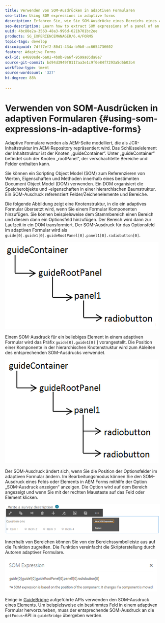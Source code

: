 ```yaml
---
title: Verwenden von SOM-Ausdrücken in adaptiven Formularen
seo-title: Using SOM expressions in adaptive forms
description: Erfahren Sie, wie Sie SOM-Ausdrücke eines Bereichs eines adaptiven Formulars extrahieren.
seo-description: Learn how to extract SOM expressions of a panel of an adaptive form.
uuid: 4bc80e2a-3563-48a3-996d-021b701bc2ee
products: SG_EXPERIENCEMANAGER/6.4/FORMS
topic-tags: develop
discoiquuid: 7dff7ef2-80d1-434a-b9b0-ac6654736602
feature: Adaptive Forms
exl-id: e4680ede-6a02-4b8b-8a6f-9599a05da8e7
source-git-commit: bd94d3949f0117aa3e1c9f0e84f7293a5d6b03b4
workflow-type: tm+mt
source-wordcount: '327'
ht-degree: 88%

---
```


# Verwenden von SOM-Ausdrücken in adaptiven Formularen {#using-som-expressions-in-adaptive-forms}

Adaptive Formulare werden als AEM-Seite modelliert, die als JCR-Inhaltstruktur im AEM-Repository repräsentiert wird. Das Schlüsselelement der Inhaltstruktur ist der Knoten „guideContainer“. Unter „guideContainer“ befindet sich der Knoten „rootPanel“, der verschachtelte Bereiche und Felder enthalten kann.

Sie können ein Scripting Object Model (SOM) zum Referenzieren von Werten, Eigenschaften und Methoden innerhalb eines bestimmten Document Object Model (DOM) verwenden. Ein DOM organisiert die Speicherobjekte und -eigenschaften in einer hierarchischen Baumstruktur. Ein SOM-Ausdruck referenziert Felder/Zeichenelemente und Bereiche.

Die folgende Abbildung zeigt eine Knotenstruktur, in die ein adaptives Formular übersetzt wird, wenn Sie einem Formular Komponenten hinzufügen. Sie können beispielsweise dem Stammbereich einen Bereich und diesem dann ein Optionsfeld hinzufügen. Der Bereich wird dann zur Laufzeit in ein DOM transformiert. Der SOM-Ausdruck für das Optionsfeld im adaptiven Formular wird als `guide[0].guide1[0].guideRootPanel[0].panel1[0].radiobutton[0]`.

![DOM-Baumstruktur](assets/hierarchy-1.png)

Einem SOM-Ausdruck für ein beliebiges Element in einem adaptiven Formular wird das Präfix `guide[0].guide1[0]` ] vorangestellt. Die Position einer Komponente in der hierarchischen Knotenstruktur wird zum Ableiten des entsprechenden SOM-Ausdrucks verwendet.

![DOM-Baumstruktur mit zwei Optionsfeldern](assets/hierarchy_radio_button.png)

Der SOM-Ausdruck ändert sich, wenn Sie die Position der Optionsfelder im adaptiven Formular ändern. Im Bearbeitungsmodus können Sie den SOM-Ausdruck eines Felds oder Elements in AEM Forms mithilfe der Option „SOM-Ausdruck anzeigen“ anzeigen. Die Option wird auf dem Bereich angezeigt und wenn Sie mit der rechten Maustaste auf das Feld oder Element klicken.

![Extrahieren von SOM-Ausdrücken in einem adaptiven Formular](assets/som-expressions.png)

Innerhalb von Bereichen können Sie von der Bereichssymbolleiste aus auf die Funktion zugreifen. Die Funktion vereinfacht die Skripterstellung durch Autoren adaptiver Formulare.

![Extrahieren von SOM-Ausdrücken mithilfe der Bereichssymbolleiste](assets/som-expression.png)

Einige in [GuideBridge](https://helpx.adobe.com/aem-forms/6/javascript-api/GuideBridge.md) aufgeführte APIs verwenden den SOM-Ausdruck eines Elements. Um beispielsweise ein bestimmtes Feld in einem adaptiven Formular hervorzuheben, muss der entsprechende SOM-Ausdruck an die `getFocus`-API in `guideBridge` übergeben werden.
